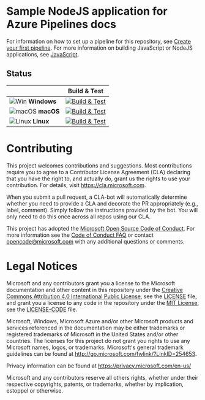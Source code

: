 # Sample NodeJS application for Azure Pipelines docs

For information on how to set up a pipeline for this repository, see [Create your first pipeline](https://docs.microsoft.com/azure/devops/pipelines/get-started-yaml?view=azure-devops).
For more information on building JavaScript or NodeJS applications, see [JavaScript](https://docs.microsoft.com/azure/devops/pipelines/languages/javascript).

## Status
|   | Build & Test |
|---|:-----:|
|![Win](docs/res/win_med.png) **Windows**|[![Build & Test][win-build-badge]][win-build]| 
|![macOS](docs/res/apple_med.png) **macOS**|[![Build & Test][macOS-build-badge]][macOS-build]| 
|![Linux](docs/res/linux_med.png) **Linux**|[![Build & Test][linux-build-badge]][linux-build]|

[win-build-badge]: https://dev.azure.com/iviiv/pipelines-javascript/_apis/build/status/i7poxop.pipelines-javascript%20(1)?branchName=azure-pipelines&jobName=Job
[win-build]: https://dev.azure.com/iviiv/pipelines-javascript/_apis/build/status/i7poxop.pipelines-javascript%20(1)?branchName=azure-pipelines&jobName=Job

[macOS-build-badge]: https://dev.azure.com/iviiv/pipelines-javascript/_apis/build/status/i7poxop.pipelines-javascript%20(1)?branchName=azure-pipelines
[macOS-build]: https://dev.azure.com/iviiv/pipelines-javascript/_apis/build/status/i7poxop.pipelines-javascript%20(1)?branchName=azure-pipelines

[linux-build-badge]: https://dev.azure.com/iviiv/pipelines-javascript/_apis/build/status/i7poxop.pipelines-javascript%20(1)?branchName=azure-pipelines
[linux-build]: https://dev.azure.com/iviiv/pipelines-javascript/_apis/build/status/i7poxop.pipelines-javascript%20(1)?branchName=azure-pipelines

# Contributing

This project welcomes contributions and suggestions.  Most contributions require you to agree to a
Contributor License Agreement (CLA) declaring that you have the right to, and actually do, grant us
the rights to use your contribution. For details, visit https://cla.microsoft.com.

When you submit a pull request, a CLA-bot will automatically determine whether you need to provide
a CLA and decorate the PR appropriately (e.g., label, comment). Simply follow the instructions
provided by the bot. You will only need to do this once across all repos using our CLA.

This project has adopted the [Microsoft Open Source Code of Conduct](https://opensource.microsoft.com/codeofconduct/).
For more information see the [Code of Conduct FAQ](https://opensource.microsoft.com/codeofconduct/faq/) or
contact [opencode@microsoft.com](mailto:opencode@microsoft.com) with any additional questions or comments.

# Legal Notices

Microsoft and any contributors grant you a license to the Microsoft documentation and other content
in this repository under the [Creative Commons Attribution 4.0 International Public License](https://creativecommons.org/licenses/by/4.0/legalcode),
see the [LICENSE](LICENSE) file, and grant you a license to any code in the repository under the [MIT License](https://opensource.org/licenses/MIT), see the
[LICENSE-CODE](LICENSE-CODE) file.

Microsoft, Windows, Microsoft Azure and/or other Microsoft products and services referenced in the documentation
may be either trademarks or registered trademarks of Microsoft in the United States and/or other countries.
The licenses for this project do not grant you rights to use any Microsoft names, logos, or trademarks.
Microsoft's general trademark guidelines can be found at http://go.microsoft.com/fwlink/?LinkID=254653.

Privacy information can be found at https://privacy.microsoft.com/en-us/

Microsoft and any contributors reserve all others rights, whether under their respective copyrights, patents,
or trademarks, whether by implication, estoppel or otherwise.
